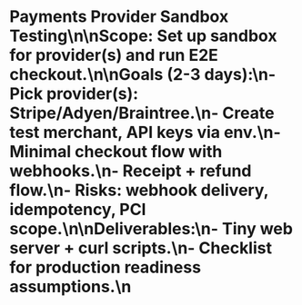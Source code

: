 # Payments Provider Sandbox Testing\n\nScope: Set up sandbox for provider(s) and run E2E checkout.\n\nGoals (2-3 days):\n- Pick provider(s): Stripe/Adyen/Braintree.\n- Create test merchant, API keys via env.\n- Minimal checkout flow with webhooks.\n- Receipt + refund flow.\n- Risks: webhook delivery, idempotency, PCI scope.\n\nDeliverables:\n- Tiny web server + curl scripts.\n- Checklist for production readiness assumptions.\n
